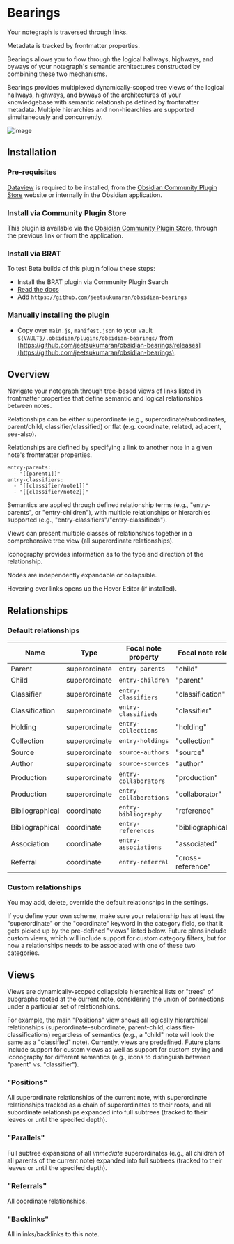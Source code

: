 # Bearings

Your notegraph is traversed through links.

Metadata is tracked by frontmatter properties.

Bearings allows you to flow through the logical hallways, highways, and byways of your notegraph's semantic architectures constructed by combining these two mechanisms.

Bearings provides multiplexed dynamically-scoped tree views of the logical hallways, highways, and byways of the architectures of your knowledgebase with semantic relationships defined by frontmatter metadata. Multiple hierarchies and non-hiearchies are supported simultaneously and concurrently.

![image](https://github.com/jeetsukumaran/obsidian-bearings/assets/26183/727692a1-f3d8-416d-9fb6-e27405d52e59)


## Installation

### Pre-requisites

[Dataview](https://blacksmithgu.github.io/obsidian-dataview/) is required to be installed, from the [Obsidian Community Plugin Store](https://obsidian.md/plugins?id=dataview) website or internally in the Obsidian application.

### Install via Community Plugin Store

This plugin is available via the [Obsidian Community Plugin Store](https://obsidian.md/plugins?id=bearings), through the previous link or from the application.

### Install via BRAT

To test Beta builds of this plugin follow these steps:

- Install the BRAT plugin via Community Plugin Search
- [Read the docs](https://tfthacker.com/BRAT)
- Add `https://github.com/jeetsukumaran/obsidian-bearings`

### Manually installing the plugin

- Copy over `main.js`, `manifest.json` to your vault `${VAULT}/.obsidian/plugins/obsidian-bearings/` from [https://github.com/jeetsukumaran/obsidian-bearings/releases](https://github.com/jeetsukumaran/obsidian-bearings).

## Overview

Navigate your notegraph through tree-based views of links listed in frontmatter properties that define semantic and logical relationships between notes.

Relationships can be either superordinate (e.g., superordinate/subordinates, parent/child, classifier/classified) or flat (e.g. coordinate, related, adjacent, see-also).

Relationships are defined by specifying a link to another note in a given note's frontmatter properties.

```
entry-parents:
  - "[[parent1]]"
entry-classifiers:
  - "[[classifier/note1]]"
  - "[[classifier/note2]]"
```

Semantics are applied through defined relationship terms (e.g., "entry-parents", or "entry-children"), with multiple relationships or hierarchies supported (e.g., "entry-classifiers"/"entry-classifieds").

Views can present multiple classes of relationships together in a comprehensive tree view (all superordinate relationships).

Iconography provides information as to the type and direction of the relationship.

Nodes are independently expandable or collapsible.

Hovering over links opens up the Hover Editor (if installed).

## Relationships

### Default relationships


| Name            | Type          | Focal note property    | Focal note role   | Linked note role  |
|-----------------|---------------|------------------------|-------------------|-------------------|
| Parent          | superordinate | `entry-parents`        | "child"           | "parent"          |
| Child           | superordinate | `entry-children`       | "parent"          | "child"           |
| Classifier      | superordinate | `entry-classifiers`    | "classification"  | "classifier"      |
| Classification  | superordinate | `entry-classifieds`    | "classifier"      | "classification"  |
| Holding         | superordinate | `entry-collections`    | "holding"         | "collection"      |
| Collection      | superordinate | `entry-holdings`       | "collection"      | "holding"         |
| Source          | superordinate | `source-authors`       | "source"          | "author"          |
| Author          | superordinate | `source-sources`       | "author"          | "source"          |
| Production      | superordinate | `entry-collaborators`  | "production"      | "collaborator"    |
| Production      | superordinate | `entry-collaborations` | "collaborator"    | "production"      |
| Bibliographical | coordinate    | `entry-bibliography`   | "reference"       | "bibliographical" |
| Bibliographical | coordinate    | `entry-references`     | "bibliographical" | "reference"       |
| Association     | coordinate    | `entry-associations`   | "associated"      | "associated"      |
| Referral        | coordinate    | `entry-referral`       | "cross-reference" | "cross-reference" |


### Custom relationships

You may add, delete, override the default relationships in the settings.

If you define your own scheme, make sure your relationship has at least the "superordinate" or the "coordinate" keyword in the category field, so that it gets picked up by the pre-defined "views" listed below.
Future plans include custom views, which will include support for custom category filters, but for now a relationships needs to be associated with one of these two categories.


## Views

Views are dynamically-scoped collapsible hierarchical lists or "trees" of subgraphs rooted at the current note, considering the union of connections under a particular set of relationshions.

For example, the main "Positions" view shows all logically hierarchical relationships (superordinate-subordinate, parent-child, classifier-classifications) regardless of semantics (e.g., a "child" note will look the same as a "classified" note).
Currently, views are predefined.
Future plans include support for custom views as well as support for custom styling and iconography for different semantics (e.g., icons to distinguish between "parent" vs. "classifier").

### "Positions"

All superordinate relationships of the current note, with superordinate relationships tracked as a chain of superordinates to their roots, and all subordinate relationships expanded into full subtrees (tracked to their leaves or until the specifed depth).

### "Parallels"

Full subtree expansions of all *immediate* superordinates (e.g., all children of all parents of the current note) expanded into full subtrees (tracked to their leaves or until the specifed depth).

### "Referrals"

All coordinate relationships.

### "Backlinks"

All inlinks/backlinks to this note.


